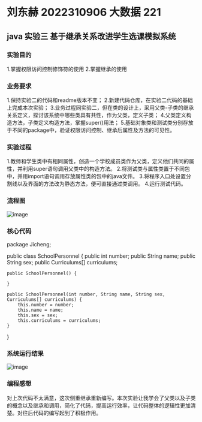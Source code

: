 # 刘东赫 2022310906 大数据 221

## java 实验三  基于继承关系改进学生选课模拟系统

### 实验目的

1.掌握权限访问控制修饰符的使用
2.掌握继承的使用

### 业务要求

1.保持实验二的代码和readme版本不变；
2.新建代码仓库，在实验二代码的基础上完成本次实验；
3.业务过程同实验二，但在类的设计上，采用父类-子类的继承关系定义，探讨该系统中哪些类具有共性，作为父类，定义子类；
4.父类定义构造方法，子类定义构造方法，掌握super()用法；
5.基础对象类和测试类分别存放于不同的package中，验证权限访问控制、继承后属性及方法的可见性。

### 实验过程

1.教师和学生类中有相同属性，创造一个学校成员类作为父类，定义他们共同的属性，并利用super语句调用父类中的构造方法。
2.将测试类与属性类置于不同包中，并用import语句调用存放属性类的包中的java文件。
3.将程序入口处设置分割线以及界面的方法改为静态方法，便可直接通过类调用。
4.运行测试代码。


### 流程图

![image](https://github.com/77ldh/experiment3-CourseRegistrationSystemImprove/assets/145440886/cb1ff01b-2de9-42b1-89da-ec4c43cfb423)


### 核心代码

   package Jicheng;

public class SchoolPersonnel {
    public int number;
    public String name;
    public String sex;
    public Curriculums[] curriculums;

    public SchoolPersonnel() {

    }

    public SchoolPersonnel(int number, String name, String sex, Curriculums[] curriculums) {
        this.number = number;
        this.name = name;
        this.sex = sex;
        this.curriculums = curriculums;
    }
}
### 系统运行结果
![image](https://github.com/77ldh/experiment3-CourseRegistrationSystemImprove/assets/145440886/3db29fa5-1859-4a4e-b8cc-c63a034254f5)



### 编程感想

对上次代码不太满意，这次侧重继承重新编写。本次实验让我学会了父类以及子类的概念以及继承和调用，简化了代码，提高运行效率，让代码整体的逻辑性更加清楚。对往后代码的编写起到了积极作用。
